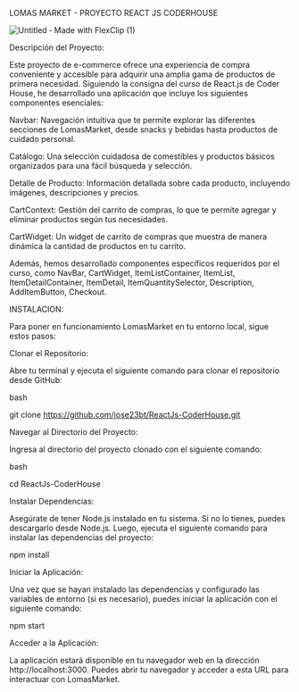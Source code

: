 LOMAS MARKET - PROYECTO REACT JS CODERHOUSE

![Untitled ‑ Made with FlexClip (1)](https://github.com/jose23bt/ReactJs-CoderHouse/assets/117915069/8d345cdb-83a6-4eef-892c-b5c74dafcf65)


Descripción del Proyecto:

Este proyecto de e-commerce ofrece una experiencia de compra conveniente y accesible para adquirir una amplia gama de productos de primera necesidad. Siguiendo la consigna del curso de React.js de Coder House, he desarrollado una aplicación que incluye los siguientes componentes esenciales:

Navbar: Navegación intuitiva que te permite explorar las diferentes secciones de LomasMarket, desde snacks y bebidas hasta productos de cuidado personal.

Catálogo: Una selección cuidadosa de comestibles y productos básicos organizados para una fácil búsqueda y selección.

Detalle de Producto: Información detallada sobre cada producto, incluyendo imágenes, descripciones y precios.

CartContext: Gestión del carrito de compras, lo que te permite agregar y eliminar productos según tus necesidades.

CartWidget: Un widget de carrito de compras que muestra de manera dinámica la cantidad de productos en tu carrito.

Además, hemos desarrollado componentes específicos requeridos por el curso, como NavBar, CartWidget, ItemListContainer, ItemList, ItemDetailContainer, ItemDetail, ItemQuantitySelector, Description, AddItemButton, Checkout.



INSTALACION:

Para poner en funcionamiento LomasMarket en tu entorno local, sigue estos pasos:

Clonar el Repositorio:

Abre tu terminal y ejecuta el siguiente comando para clonar el repositorio desde GitHub:

bash

git clone https://github.com/jose23bt/ReactJs-CoderHouse.git

Navegar al Directorio del Proyecto:

Ingresa al directorio del proyecto clonado con el siguiente comando:

bash

cd ReactJs-CoderHouse


Instalar Dependencias:

Asegúrate de tener Node.js instalado en tu sistema. Si no lo tienes, puedes descargarlo desde Node.js.
Luego, ejecuta el siguiente comando para instalar las dependencias del proyecto:

npm install

Iniciar la Aplicación:

Una vez que se hayan instalado las dependencias y configurado las variables de entorno (si es necesario), puedes iniciar la aplicación con el siguiente comando:

npm start

Acceder a la Aplicación:

La aplicación estará disponible en tu navegador web en la dirección http://localhost:3000. Puedes abrir tu navegador y acceder a esta URL para interactuar con LomasMarket.



